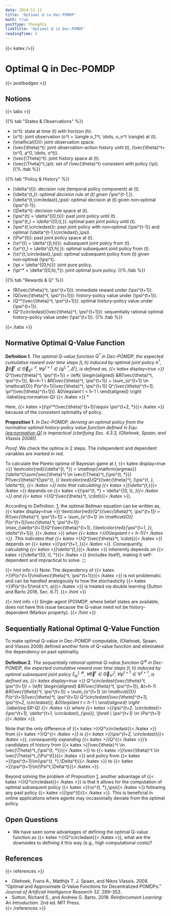 ```yaml
---
date: 2024-11-11
title: 'Optimal Q in Dec-POMDP'
math: true
postType: thoughts
linkTitle: 'Optimal Q in Dec-POMDP'
readingTime: 4
---
```


{{< katex />}}

# Optimal Q in Dec-POMDP
{{< postbadges >}}

## Notions

{{< tabs >}}

{{% tab "States & Observations" %}}
- \(s^t\): state at time \(t\) with horizon \(h\).
- \(o^t\): joint observation \(o^t = \langle o_1^t, \dots, o_n^t \rangle\) at \(t\).
- \(\mathcal{O}\): joint observation space.
- \(\vec{\theta}^t\): joint observation–action history until \(t\), \(\vec{\theta}^t=(o^0, a^0, \dots, o^t)\).
- \(\vec{\Theta}^t\): joint history space at \(t\).
- \(\vec{\Theta}^t_\pi\): set of \(\vec{\theta}^t\) consistent with policy \(\pi\).
{{% /tab %}}

{{% tab "Policy & History" %}}
- \(\delta^{t}\): decision rule (temporal policy component) at \(t\).
- \(\delta^{t,*}\): optimal decision rule at \(t\) given \(\psi^{t-1,*}\).
- \(\delta^{t,\circledast}_\psi\): optimal decision at \(t\) given non‑optimal \(\psi^{t-1}\).
- \(\Delta^t\): decision rule space at \(t\).
- \(\psi^{t} = \delta^{[0,t)}\): past joint policy until \(t\).
- \(\psi^{t,*} = \delta^{[0,t),*}\): optimal past joint policy until \(t\).
- \(\psi^{t,\circledast}\): past joint policy with non‑optimal \(\psi^{t-1}\) and optimal \(\delta^{t-1,\circledast}_\psi\).
- \(\Psi^{t}\): past joint policy space at \(t\).
- \(\xi^{t} = \delta^{[t,h)}\): subsequent joint policy from \(t\).
- \(\xi^{t,*} = \delta^{[t,h),*}\): optimal subsequent joint policy from \(t\).
- \(\xi^{t,\circledast}_\psi\): optimal subsequent policy from \(t\) given non‑optimal \(\psi^t\).
- \(\pi = \delta^{[0,h)}\): joint pure policy.
- \(\pi^* = \delta^{[0,h),*}\): joint optimal pure policy.
{{% /tab %}}

{{% tab "Rewards & Q" %}}
- \(R(\vec{\theta}^t, \psi^{t+1})\): immediate reward under \(\psi^{t+1}\).
- \(Q(\vec{\theta}^t, \psi^{t+1})\): history–policy value under \(\psi^{t+1}\).
- \(Q^*(\vec{\theta}^t, \psi^{t+1})\): optimal history–policy value under \(\psi^{t+1}\).
- \(Q^{\circledast}(\vec{\theta}^t, \psi^{t+1})\): sequentially rational optimal history–policy value under \(\psi^{t+1}\).
{{% /tab %}}

{{< /tabs >}}

## Normative Optimal Q-Value Function

<div id="defn:normative-Q" class="definition">

**Definition 1**. *The optimal Q-value function $Q^*$ in Dec-POMDP, the expected cumulative reward over time steps $[t,h)$ induced by optimal joint policy $\pi^{*}$, $\forall \vec{\theta}^t\in \vec{\Theta}^t_{\psi^{t, *}}, \forall \psi^{t+1}\in(\psi^{t, *},\Delta^t)$, is defined as, {{< katex display=true >}}
Q^*(\vec{\theta}^t, \psi^{t+1}) = \left\{
        \begin{aligned}
        &R(\vec{\theta}^t, \psi^{t+1}), &t=h-1 \\ 
        &R(\vec{\theta}^t, \psi^{t+1}) + \sum_{o^{t+1} \in \mathcal{O}} P(o^{t+1}|\vec{\theta}^t, \psi^{t+1}) Q^*(\vec{\theta}^{t+1}, \pi^*(\vec{\theta}^{t+1})). &0\leqslant t < h-1 \\
        \end{aligned}
        \right .\label{eq:normative-Q}
{{< /katex >}}
*

</div>

Here, {{< katex >}}\pi^*(\vec{\theta}^{t+1})\equiv \psi^{t+2, *}{{< /katex >}} because of the consistent optimality of policy.

<div id="prop:problem" class="proposition">

**Proposition 1**. *In Dec-POMDP, deriving an optimal policy from the normative optimal history-policy value function defined in Equ. <a href="#eq:normative-Q" data-reference-type="ref" data-reference="eq:normative-Q">[eq:normative-Q]</a> is impractical (clarifying Sec. 4.3.3, (Oliehoek, Spaan, and Vlassis 2008)).*

</div>

<div class="proof">

*Proof.* We check the optima in 2 steps. The independent and dependent variables are marked in red.

To calculate the Pareto optima of Bayesian game at $t$, {{< katex display=true >}}
\textcolor{red}{\delta^{t, *}}
    = \mathop{\mathrm{argmax}}_{\delta^t}\sum_{\vec{\theta}^t \in \vec{\Theta}^t_{\psi^{t, *}}} P(\vec{\theta}^t|\psi^{t, *}) \textcolor{red}{Q^*}(\vec{\theta}^t, (\psi^{t, *}, \delta^t)),
{{< /katex >}}
 note that calculating {{< katex >}}\delta^{t,*}{{< /katex >}} depends on {{< katex >}}\psi^{t, *} = \delta^{[0, t), *}{{< /katex >}} and {{< katex >}}Q^*(\vec{\theta}^t, \cdot){{< /katex >}}.

According to Definition. <a href="#defn:normative-Q" data-reference-type="ref" data-reference="defn:normative-Q">1</a>, the optimal Bellman equation can be written as, {{< katex display=true >}}
\textcolor{red}{Q^*}(\vec{\theta}^t, \psi^{t+1}) = R(\vec{\theta}^t, \psi^{t+1}) + \sum_{o^{t+1} \in \mathcal{O}} P(o^{t+1}|\vec{\theta}^t, \psi^{t+1}) \max_{\delta^{t+1}}Q^*(\vec{\theta}^{t+1}, (\textcolor{red}{\psi^{t+1, *}}, \delta^{t+1})),
{{< /katex >}}
 when {{< katex >}}0\leqslant t < h-1{{< /katex >}}. This indicates that {{< katex >}}Q^*(\vec{\theta}^t, \cdot){{< /katex >}} depends on {{< katex >}}\psi^{t+1, *}{{< /katex >}}. Consequently, calculating {{< katex >}}\delta^{t,*}{{< /katex >}} inherently depends on {{< katex >}}\delta^{[0, t], *}{{< /katex >}} (includes itself), making it self-dependent and impractical to solve. ◻

{{< hint info >}}
Note: The dependency of {{< katex >}}P(o^{t+1}\mid\vec{\theta}^t, \psi^{t+1}){{< /katex >}} is not problematic and can be handled analogously to how the stochasticity {{< katex >}}P(s^{t+1}\mid s^t, a){{< /katex >}} is treated via double learning (Sutton and Barto 2018, Sec. 6.7).
{{< /hint >}}

{{< hint info >}}
Single-agent (PO)MDP, where belief states are available, does not have this issue because the Q-value need not be history-dependent (Markov property).
{{< /hint >}}

</div>

## Sequentially Rational Optimal Q-Value Function

To make optimal Q-value in Dec-POMDP computable, (Oliehoek, Spaan, and Vlassis 2008) defined another form of Q-value function and eliminated the dependency on past optimality.

<div class="definition">

**Definition 2**. *The sequentially rational optimal Q-value function $Q^\circledast$ in Dec-POMDP, the expected cumulative reward over time steps $[t,h)$ induced by optimal subsequent joint policy $\xi^{t, \circledast}_\psi$, $\forall \vec{\theta}^t\in \vec{\Theta}^t_{\Psi^{t}}, \forall\psi^{t+1}\in\Psi^{t+1}$, is defined as, {{< katex display=true >}}
Q^\circledast(\vec{\theta}^t, \psi^{t+1}) = \left\{
        \begin{aligned}
        &R(\vec{\theta}^t, \psi^{t+1}), &t=h-1\\ 
        &R(\vec{\theta}^t, \psi^{t+1}) + \sum_{o^{t+1} \in \mathcal{O}} P(o^{t+1}|\vec{\theta}^t, \psi^{t+1}) Q^\circledast(\vec{\theta}^{t+1}, \psi^{t+2, \circledast}), &0\leqslant t < h-1 \\
        \end{aligned}
        \right .\label{eq:SR-Q}
{{< /katex >}}
 where {{< katex >}}\psi^{t+2, \circledast}=(\psi^{t+1}, \delta^{t+1, \circledast}_{\psi}), \forall \ \psi^{t+1} \in \Psi^{t+1}{{< /katex >}}.*

</div>

Note that the only difference of {{< katex >}}Q^\circledast{{< /katex >}} from {{< katex >}}Q^*{{< /katex >}} is {{< katex >}}\psi^{t+2, \circledast}{{< /katex >}}, consequently expanding {{< katex >}}Q^*{{< /katex >}}’s candidates of history from {{< katex >}}\vec{\theta}^t \in \vec{\Theta}^t_{\psi^{t, *}}{{< /katex >}} to {{< katex >}}\vec{\theta}^t \in \vec{\Theta}^t_{\Psi^{t}}{{< /katex >}} and policy from {{< katex >}}\psi^{t+1}\in(\psi^{t, *},\Delta^t){{< /katex >}} to {{< katex >}}\psi^{t+1}\in(\Psi^t,\Delta^t){{< /katex >}}.

Beyond solving the problem of Proposition <a href="#prop:problem" data-reference-type="ref" data-reference="prop:problem">1</a>, another advantage of {{< katex >}}Q^\circledast{{< /katex >}} is that it allows for the computation of optimal subsequent policy {{< katex >}}\xi^{t, *}_\psi{{< /katex >}} following any past policy {{< katex >}}\psi^{t}{{< /katex >}}. This is beneficial in online applications where agents may occasionally deviate from the optimal policy.

## Open Questions

- We have seen some advantages of defining the optimal Q-value function as {{< katex >}}Q^\circledast{{< /katex >}}, what are the downsides to defining it this way (e.g., high computational costs)?



## References

{{< references >}}
<li>Oliehoek, Frans A., Matthijs T. J. Spaan, and Nikos Vlassis. 2008. “Optimal and Approximate Q-Value Functions for Decentralized POMDPs.” <em>Journal of Artificial Intelligence Research</em> 32: 289–353.</li>
<li>Sutton, Richard S., and Andrew G. Barto. 2018. <em>Reinforcement Learning: An Introduction</em>. 2nd ed. MIT Press.</li>
{{< /references >}}



<!-- footnotes converted to hints above -->
<!-- migrated from leaf-bundle to single-file naming -->
<!-- moved to root content -->
<!-- moved back under rl/marl/ -->
